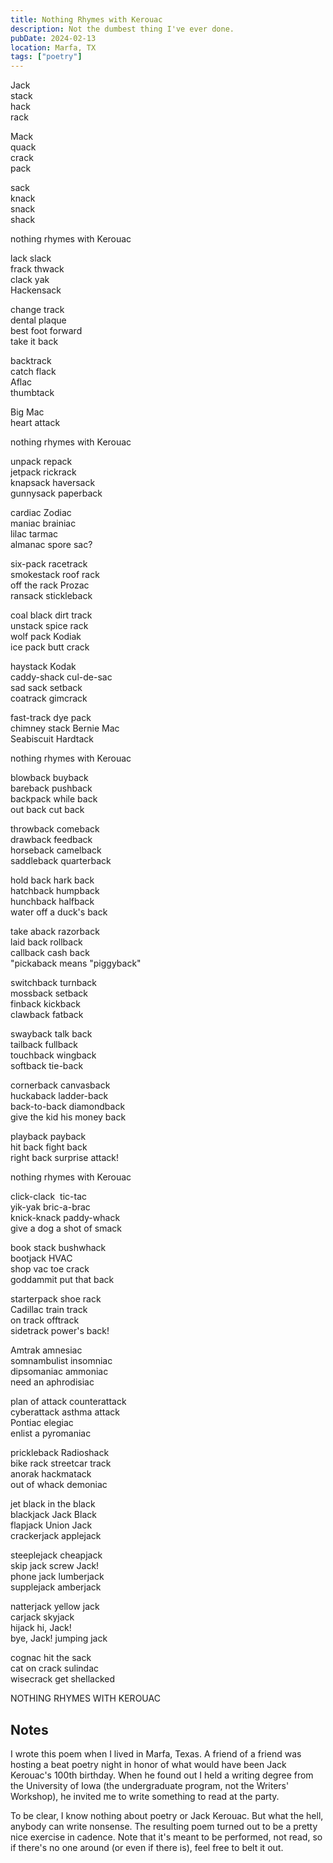 ```yaml
---
title: Nothing Rhymes with Kerouac
description: Not the dumbest thing I've ever done.
pubDate: 2024-02-13
location: Marfa, TX
tags: ["poetry"]
---
```


Jack\
stack\
hack\
rack

Mack\
quack\
crack\
pack

sack\
knack\
snack\
shack

nothing rhymes with Kerouac

lack slack\
frack thwack\
clack yak\
Hackensack

change track\
dental plaque\
best foot forward\
take it back

backtrack\
catch flack\
Aflac\
thumbtack

Big Mac\
heart attack

nothing rhymes with Kerouac

unpack repack\
jetpack rickrack\
knapsack haversack\
gunnysack paperback

cardiac Zodiac\
maniac brainiac\
lilac tarmac\
almanac spore sac?

six-pack racetrack\
smokestack roof rack\
off the rack Prozac\
ransack stickleback

coal black dirt track\
unstack spice rack\
wolf pack Kodiak\
ice pack butt crack

haystack Kodak\
caddy-shack cul-de-sac\
sad sack setback\
coatrack gimcrack

fast-track dye pack\
chimney stack Bernie Mac\
Seabiscuit Hardtack

nothing rhymes with Kerouac

blowback buyback\
bareback pushback\
backpack while back\
out back cut back

throwback comeback\
drawback feedback\
horseback camelback\
saddleback quarterback

hold back hark back\
hatchback humpback\
hunchback halfback\
water off a duck's back

take aback razorback\
laid back rollback\
callback cash back\
"pickaback means "piggyback"

switchback turnback\
mossback setback\
finback kickback\
clawback fatback

swayback talk back\
tailback fullback\
touchback wingback\
softback tie-back

cornerback canvasback\
huckaback ladder-back\
back-to-back diamondback\
give the kid his money back
  
playback payback\
hit back fight back\
right back surprise attack!

nothing rhymes with Kerouac

click-clack  tic-tac\
yik-yak bric-a-brac\
knick-knack paddy-whack\
give a dog a shot of smack

book stack bushwhack\
bootjack HVAC\
shop vac toe crack\
goddammit put that back

starterpack shoe rack\
Cadillac train track\
on track offtrack\
sidetrack power's back!

Amtrak amnesiac\
somnambulist insomniac\
dipsomaniac ammoniac\
need an aphrodisiac

plan of attack counterattack\
cyberattack asthma attack\
Pontiac elegiac\
enlist a pyromaniac

prickleback Radioshack\
bike rack streetcar track\
anorak hackmatack\
out of whack demoniac

jet black in the black\
blackjack Jack Black\
flapjack Union Jack\
crackerjack applejack

steeplejack cheapjack\
skip jack screw Jack!\
phone jack lumberjack\
supplejack amberjack

natterjack yellow jack\
carjack skyjack\
hijack hi, Jack!\
bye, Jack! jumping jack

cognac hit the sack\
cat on crack sulindac\
wisecrack get shellacked

NOTHING RHYMES WITH KEROUAC

## Notes

I wrote this poem when I lived in Marfa, Texas. A friend of a friend was hosting a beat poetry night in honor of what would have been Jack Kerouac's 100th birthday. When he found out I held a writing degree from the University of Iowa (the undergraduate program, not the Writers' Workshop), he invited me to write something to read at the party.

To be clear, I know nothing about poetry or Jack Kerouac. But what the hell, anybody can write nonsense. The resulting poem turned out to be a pretty nice exercise in cadence. Note that it's meant to be performed, not read, so if there's no one around (or even if there is), feel free to belt it out.
